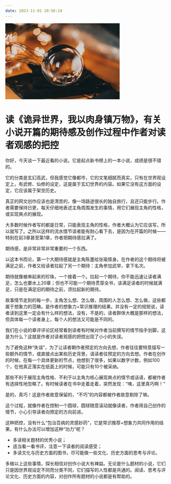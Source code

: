 ```yaml
---
date: 2023-11-01 20:56:24
---
```

![Image](assets/F92WBRobgAA3aRt.png)

# 读《诡异世界，我以肉身镇万物》，有关小说开篇的期待感及创作过程中作者对读者观感的把控

你好，今天谈一下最近看的小说。它是起点新书榜上的一本小说，成绩是很不错的。

它的分类是玄幻高武，但我感觉它像都市，它的文笔细腻而真实，只有在世界观设定上，有武修、仙修的设定，这是属于玄幻世界的内容。如果它没有这方面的设定，它应该属于架空历史。

真正的网文创作应该也是清苦的，像一场路途很长的独自旅行，且还只能步行。作者需要保持日更，每天仔细地表述主角周围发生的事情，用它们展现主角的性格，或实现爽点的展现。

大多数时候作者写的都是日常，只能表现主角的性格，作者大概认为它应该写，所以就写了。之所以这样的流水情节读者能有耐心看下去，是因为在开篇的时候——特别在前3章甚至第1章，作者把期待感拉满了。

期待感，是非常非常非常重要的一个东西。

以这本书而论，第一个大期待感就是主角陈墨给张瑜赎身。在作者的这个期待将被满足之前，作者又给读者拉起了另一个期待：主角参加武举，拿下名次。

期待就像被串起来的珍珠，一个接着一个。拉起一个期待，你不能迅速让读者满足，怎么也要水上20章；但也不可能一个期待贯穿全书，该满足读者的时候就满足，只是在满足旧的期待之前，须拉起新的期待。

故事情节走到的每一步，主角怎么想、怎么做，周围的人怎么想、怎么做，这些都属于想象力的范畴。是作者的想象力+常识推理的结果。并没有一定的规矩说，读者读到这里一定会有什么样的想法，没有，不是的，读者群体大概是那样的想法，但具体每一个读者身上，每个人的想法又可能是不同的。

我们在小说的章评评论区经常看到读者有时候对作者当前撰写的情节指手划脚，这是为什么？这就是作者对读者观感的把控出现了小小的失误。

为了避免这种“失误”，为了让读者朝作者预定的方向去想，作者往往要特意描写一些额外的情节，或直接点出某些历史背景，请读者往预定的方向去想。作者在创作的时候，在每一个具体更新的节点，他想到了很多，如果以数字计数，例如100个，在他真正落实在纸面上的时候，可能只有10个被采纳。

那些不利于展现主角性格、不利于以主角为核心展现爽点的情节或话语，都被作者有选择性地忽略了。有时候读者在书中走着走着，突然发现：“咦，这里真巧啊！”

是的，真巧！这是作者故意保留的，“不巧”的内容都被作者故意剔除了嘛。

这个过程，就像作者在控制一个圆球，圆球随意滚动就像读者，作者用自己创作的情节，小心引导读者向预定的方向前进。

这种把控，没有什么“包治百病的灵感妙药”，它是常识推荐+想象力共同作用的结果。有什么办法可以增加这种“功力”呢？

- 多读相关题材的优秀小说；
- 适当看一看书评，注意一下读者的阅读感受；
- 多读文化与历史方面的图书，尽可能做一些文化、历史方面的思考与评论。

多做以上这些事情，探长相信对创作小说大有裨益。无论是什么题材的小说，它们只是因世界观设定不同而分类不同，它们描写的人性都是共通的。阅读、思考与评论文化、历史方面的内容，对创作所有题材的小说都是有帮助的。 